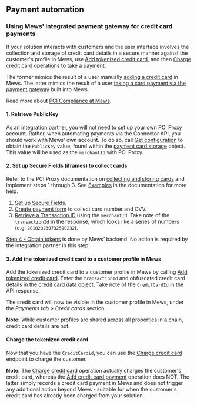 ## Payment automation

### Using Mews' integrated payment gateway for credit card payments

If your solution interacts with customers and the user interface involves the collection and storage of credit card details in a secure manner against the customer's profile in Mews, use [Add tokenized credit card](../operations/finance#add-tokenized-credit-card), and then [Charge credit card](../operations/finance#charge-credit-card) operations to take a payment. 

The former mimics the result of a user manually [adding a credit card](https://help.mews.com/en/articles/4245466-add-a-new-payment-card) in Mews. The latter mimics the result of a user [taking a card payment via the payment gateway](https://intercom.help/mews-systems/en/articles/4245460-take-a-payment) built into Mews.

Read more about [PCI Compliance at Mews](https://help.mews.com/en/articles/4245459-pci-compliance).

#### 1. Retrieve PublicKey

As an integration partner, you will not need to set up your own PCI Proxy account. Rather, when automating payments via the Connector API, you should work with Mews' own account. To do so, call [Get configuration](../operations/configuration#get-configuration) to obtain the `PublicKey` value, found within the [payment card storage](../operations/configuration#payment-card-storage) object. This value will be used as the `merchantId` with PCI Proxy.

#### 2. Set up Secure Fields (iframes) to collect cards

Refer to the PCI Proxy documentation on [collecting and storing cards](https://docs.pci-proxy.com/collect-and-store-cards/capture-iframes#3-retrieve-a-transaction-id) and implement steps 1 through 3. See [Examples](https://docs.pci-proxy.com/collect-and-store-cards/capture-iframes#examples) in the documentation for more help.
1. [Set up Secure Fields](https://docs.pci-proxy.com/collect-and-store-cards/capture-iframes#1-setup-secure-fields).
2. [Create payment form](https://docs.pci-proxy.com/collect-and-store-cards/capture-iframes#1-setup-secure-fields) to collect card number and CVV.
3. [Retrieve a Transaction ID](https://docs.pci-proxy.com/collect-and-store-cards/capture-iframes#3-retrieve-a-transaction-id) using the `merchantId`. Take note of the `transactionId` in the response, which looks like a series of numbers (e.g. `201028230732590232`).

[Step 4 - Obtain tokens](https://docs.pci-proxy.com/collect-and-store-cards/capture-iframes#4-obtain-tokens) is done by Mews’ backend. No action is required by the integration partner in this step.  

#### 3. Add the tokenized credit card to a customer profile in Mews

Add the tokenized credit card to a customer profile in Mews by calling [Add tokenized credit card](../operations/finance#add-tokenized-credit-card). Enter the `transactionId` and obfuscated credit card details in the [credit card data](../operations/finance#credit-card-data) object. Take note of the `CreditCardId` in the API response.

The credit card will now be visible in the customer profile in Mews, under the *Payments tab* > *Credit cards* section. 

**Note:** While customer profiles are shared across all properties in a chain, credit card details are not. 

#### Charge the tokenized credit card

Now that you have the `CreditCardid`, you can use the [Charge credit card](../operations/finance#charge-credit-card) endpoint to charge the customer. 

**Note:** The [Charge credit card](../operations/finance#charge-credit-card) operation actually charges the customer's credit card, whereas the [Add credit card payment](../operations/finance#add-credit-card-payment) operation does NOT. The latter simply records a credit card payment in Mews and does not trigger any additional action beyond Mews - suitable for when the customer's credit card has already been charged from your solution.



